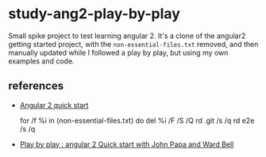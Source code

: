 # study-ang2-play-by-play

Small spike project to test learning angular 2. It's a clone of the angular2 getting started project, with the `non-essential-files.txt` removed, and then manually updated while I followed a play by play, but using my own examples and code.

## references

- [Angular 2 quick start](https://github.com/angular/quickstart)
    
    for /f %i in (non-essential-files.txt) do del %i /F /S /Q
    rd .git /s /q
	rd e2e /s /q 
	
- [Play by play : angular 2 Quick start with John Papa and Ward Bell](https://app.pluralsight.com/library/courses/play-by-play-angular-2-quick-start-john-papa-ward-bell/table-of-contents)